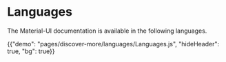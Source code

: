 # Languages

<p class="description">The Material-UI documentation is available in the following languages.</p>

{{"demo": "pages/discover-more/languages/Languages.js", "hideHeader": true, "bg": true}}